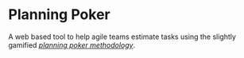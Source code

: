 # Planning Poker

A web based tool to help agile teams estimate tasks using the slightly gamified [*planning poker methodology*](https://www.atlassian.com/blog/platform/a-brief-overview-of-planning-poker).